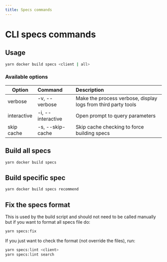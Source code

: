 ```yaml
---
title: Specs commands
---
```


# CLI specs commands

## Usage

```bash
yarn docker build specs <client | all>
```

### Available options

| Option      | Command           | Description                                                   |
| ----------- | :---------------- | :------------------------------------------------------------ |
| verbose     | -v, --verbose     | Make the process verbose, display logs from third party tools |
| interactive | -i, --interactive | Open prompt to query parameters                               |
| skip cache  | -s, --skip-cache  | Skip cache checking to force building specs                   |

## Build all specs

```bash
yarn docker build specs
```

## Build specific spec

```bash
yarn docker build specs recommend
```

## Fix the specs format

This is used by the build script and should not need to be called manually but if you want to format all specs file do:

```bash
yarn specs:fix
```

If you just want to check the format (not override the files), run:

```bash
yarn specs:lint <client>
yarn specs:lint search
```

